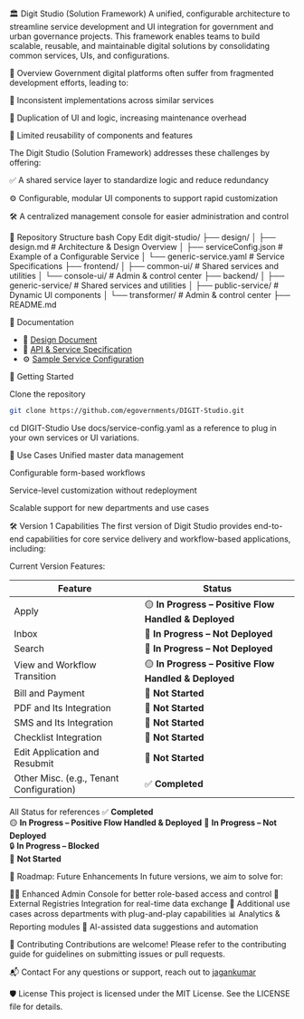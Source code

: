 🏛️ Digit Studio (Solution Framework)
A unified, configurable architecture to streamline service development and UI integration for government and urban governance projects. This framework enables teams to build scalable, reusable, and maintainable digital solutions by consolidating common services, UIs, and configurations.

📌 Overview
Government digital platforms often suffer from fragmented development efforts, leading to:

🚧 Inconsistent implementations across similar services

🔁 Duplication of UI and logic, increasing maintenance overhead

🔄 Limited reusability of components and features

The Digit Studio (Solution Framework) addresses these challenges by offering:

✅ A shared service layer to standardize logic and reduce redundancy

⚙️ Configurable, modular UI components to support rapid customization

🛠️ A centralized management console for easier administration and control

🧱 Repository Structure
bash
Copy
Edit
digit-studio/
├── design/
│   ├── design.md             # Architecture & Design Overview
│   ├── serviceConfig.json    # Example of a Configurable Service
│   └── generic-service.yaml  # Service Specifications
├── frontend/
│   ├── common-ui/            # Shared services and utilities
│   └── console-ui/           # Admin & control center
├── backend/
│   ├── generic-service/      # Shared services and utilities
│   ├── public-service/       # Dynamic UI components
│   └── transformer/          # Admin & control center
├── README.md

📌 Documentation

- 📐 [Design Document](https://docs.google.com/document/d/13LR7TQMsIg0nD5-Wdl4kj1r3kYjzLyKD0FVzvJkkR3s/edit?tab=t.0#heading=h.gfwh8242orfp)  
- 📑 [API & Service Specification](https://editor.swagger.io/?url=https://raw.githubusercontent.com/egovernments/DIGIT-Studio/refs/heads/master/design/generic-service.yaml)  
- ⚙️ [Sample Service Configuration](./design/serviceConfig.json)

🚀 Getting Started

Clone the repository
``` bash
git clone https://github.com/egovernments/DIGIT-Studio.git
```
cd DIGIT-Studio
Use docs/service-config.yaml as a reference to plug in your own services or UI variations.

🧩 Use Cases
Unified master data management

Configurable form-based workflows

Service-level customization without redeployment

Scalable support for new departments and use cases

🛠️ Version 1 Capabilities
The first version of Digit Studio provides end-to-end capabilities for core service delivery and workflow-based applications, including:

Current Version Features:

| Feature                              | Status                                     |
|--------------------------------------|--------------------------------------------|
| Apply                                | 🟡 **In Progress – Positive Flow Handled & Deployed**                |
| Inbox                                |🔄 **In Progress – Not Deployed**                   |
| Search                               |🔄 **In Progress – Not Deployed**                  |
| View and Workflow Transition         | 🟡 **In Progress – Positive Flow Handled & Deployed** |
| Bill and Payment                     | 🚫 **Not Started** |
| PDF and Its Integration              | 🚫 **Not Started**                       |
| SMS and Its Integration              |🚫 **Not Started**                         |
| Checklist Integration                | 🚫 **Not Started**           |
| Edit Application and Resubmit        | 🚫 **Not Started**             |
| Other Misc. (e.g., Tenant Configuration) | ✅ **Completed**                        |

All Status for references
✅ **Completed**                           
🟡 **In Progress – Positive Flow Handled & Deployed**
🔄 **In Progress – Not Deployed**  
🔒 **In Progress – Blocked**   
🚫 **Not Started**

🔭 Roadmap: Future Enhancements
In future versions, we aim to solve for:

🧑‍💻 Enhanced Admin Console for better role-based access and control
🏢 External Registries Integration for real-time data exchange
🔄 Additional use cases across departments with plug-and-play capabilities
📊 Analytics & Reporting modules
🧠 AI-assisted data suggestions and automation

🤝 Contributing
Contributions are welcome! Please refer to the contributing guide for guidelines on submitting issues or pull requests.

📬 Contact
For any questions or support, reach out to [jagankumar](https://github.com/jagankumar-egov)

🛡️ License
This project is licensed under the MIT License. See the LICENSE file for details.
